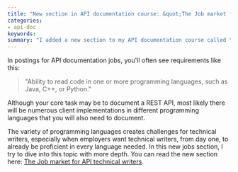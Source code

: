 ```yaml
---
title: "New section in API documentation course: &quot;The Job market for API technical writers&quot;"
categories:
- api-doc
keywords: 
summary: "I added a new section to my API documentation course called \"The Job market for API technical writers.\" In this section, I try to elaborate on why knowledge of programming is often listed as a requirement in API documentation jobs, even if you're mainly documenting a REST API."
---
```


In postings for API documentation jobs, you'll often see requirements like this: 

>"Ability to read code in one or more programming languages, such as Java, C++, or Python." 

Although your core task may be to document a REST API, most likely there will be numerous client implementations in different programming languages that you will also need to document.

The variety of programming languages creates challenges for technical writers, especially when employers want technical writers, from day one, to already be proficient in every language needed. In this new jobs section, I try to dive into this topic with more depth. You can read the new section here: [The Job market for API technical writers](http://idratherbewriting.com/jobapis_overview/).